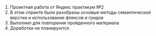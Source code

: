 1. Проектная работа от Яндекс практикум №2
2. В этом спринте были разобраны основые методы семантической верстки и использование флексов и гридов
3. Выполнил для повторения пройденного материала
4. Доработки не планируются
